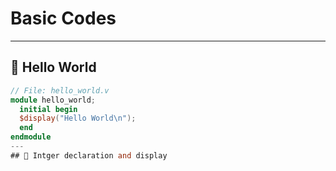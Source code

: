 # Basic Codes  

---
## 📜 Hello World    
```verilog
// File: hello_world.v
module hello_world;
  initial begin
  $display("Hello World\n");
  end
endmodule
---
## 📜 Intger declaration and display

